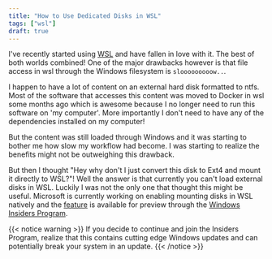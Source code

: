 ```yaml
---
title: "How to Use Dedicated Disks in WSL"
tags: ["wsl"]
draft: true
---
```

I've recently started using [WSL](https://docs.microsoft.com/en-us/windows/wsl/about) and have fallen in love with it. 
The best of both worlds combined!
One of the major drawbacks however is that file access in wsl through the Windows filesystem is `slooooooooow..`.

I happen to have a lot of content on an external hard disk formatted to ntfs. 
Most of the software that accesses this content was moved to Docker in wsl some months ago which is awesome because I no longer need to run this software on 'my computer'. 
More importantly I don't need to have any of the dependencies installed on my computer!

But the content was still loaded through Windows and it was starting to bother me how slow my workflow had become. 
I was starting to realize the benefits might not be outweighing this drawback.

But then I thought "Hey why don't I just convert this disk to Ext4 and mount it directly to WSL?"! 
Well the answer is that currently you can't load external disks in WSL. 
Luckily I was not the only one that thought this might be useful. 
Microsoft is currently working on enabling mounting disks in WSL natively and the [feature]((https://docs.microsoft.com/en-us/windows/wsl/wsl2-mount-disk)) is available for preview through the [Windows Insiders Program](https://insider.windows.com/en-us/).

{{< notice warning >}}
If you decide to continue and join the Insiders Program, realize that this contains cutting edge Windows updates and can potentially break your system in an update.
{{< /notice >}}

